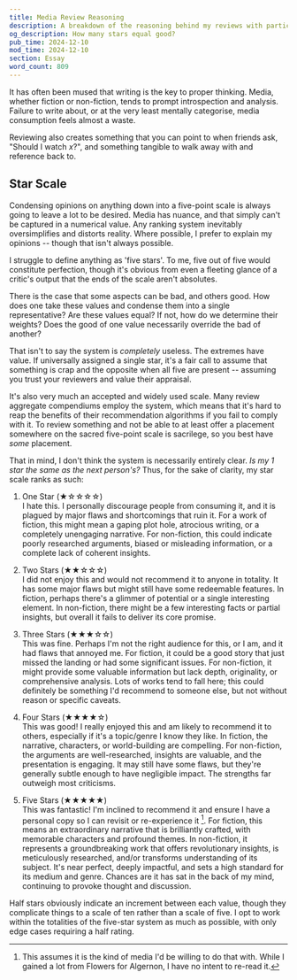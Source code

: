 ```yaml
---
title: Media Review Reasoning
description: A breakdown of the reasoning behind my reviews with particular emphasis on the five-point rating system and why I dislike it yet go along anyway.
og_description: How many stars equal good?
pub_time: 2024-12-10
mod_time: 2024-12-10
section: Essay
word_count: 809
---
```


It has often been mused that writing is the key to proper thinking. Media, whether fiction or non-fiction, tends to prompt introspection and analysis. Failure to write about, or at the very least mentally categorise, media consumption feels almost a waste.

Reviewing also creates something that you can point to when friends ask, "Should I watch _x_?", and something tangible to walk away with and reference back to.

## Star Scale

Condensing opinions on anything down into a five-point scale is always going to leave a lot to be desired. Media has nuance, and that simply can't be captured in a numerical value. Any ranking system inevitably oversimplifies and distorts reality. Where possible, I prefer to explain my opinions -- though that isn't always possible.

I struggle to define anything as 'five stars'. To me, five out of five would constitute perfection, though it's obvious from even a fleeting glance of a critic's output that the ends of the scale aren't absolutes.

There is the case that some aspects can be bad, and others good. How does one take these values and condense them into a single representative? Are these values equal? If not, how do we determine their weights? Does the good of one value necessarily override the bad of another?

That isn't to say the system is _completely_ useless. The extremes have value. If universally assigned a single star, it's a fair call to assume that something is crap and the opposite when all five are present -- assuming you trust your reviewers and value their appraisal.

It's also very much an accepted and widely used scale. Many review aggregate compendiums employ the system, which means that it's hard to reap the benefits of their recommendation algorithms if you fail to comply with it. To review something and not be able to at least offer a placement somewhere on the sacred five-point scale is sacrilege, so you best have _some_ placement.

That in mind, I don't think the system is necessarily entirely clear. _Is my 1 star the same as the next person's?_ Thus, for the sake of clarity, my star scale ranks as such:

1. One Star (★☆☆☆☆) \
   I hate this. I personally discourage people from consuming it, and it is plagued by major flaws and shortcomings that ruin it. For a work of fiction, this might mean a gaping plot hole, atrocious writing, or a completely unengaging narrative. For non-fiction, this could indicate poorly researched arguments, biased or misleading information, or a complete lack of coherent insights.

2. Two Stars (★★☆☆☆) \
   I did not enjoy this and would not recommend it to anyone in totality. It has some major flaws but might still have some redeemable features. In fiction, perhaps there's a glimmer of potential or a single interesting element. In non-fiction, there might be a few interesting facts or partial insights, but overall it fails to deliver its core promise.

3. Three Stars (★★★☆☆) \
   This was fine. Perhaps I'm not the right audience for this, or I am, and it had flaws that annoyed me. For fiction, it could be a good story that just missed the landing or had some significant issues. For non-fiction, it might provide some valuable information but lack depth, originality, or comprehensive analysis. Lots of works tend to fall here; this could definitely be something I'd recommend to someone else, but not without reason or specific caveats.

4. Four Stars (★★★★☆) \
   This was good! I really enjoyed this and am likely to recommend it to others, especially if it's a topic/genre I know they like. In fiction, the narrative, characters, or world-building are compelling. For non-fiction, the arguments are well-researched, insights are valuable, and the presentation is engaging. It may still have some flaws, but they're generally subtle enough to have negligible impact. The strengths far outweigh most criticisms.

5. Five Stars (★★★★★) \
   This was fantastic! I'm inclined to recommend it and ensure I have a personal copy so I can revisit or re-experience it [^1]. For fiction, this means an extraordinary narrative that is brilliantly crafted, with memorable characters and profound themes. In non-fiction, it represents a groundbreaking work that offers revolutionary insights, is meticulously researched, and/or transforms understanding of its subject. It's near perfect, deeply impactful, and sets a high standard for its medium and genre. Chances are it has sat in the back of my mind, continuing to provoke thought and discussion.

Half stars obviously indicate an increment between each value, though they complicate things to a scale of ten rather than a scale of five. I opt to work within the totalities of the five-star system as much as possible, with only edge cases requiring a half rating.

[^1]: This assumes it is the kind of media I'd be willing to do that with. While I gained a lot from Flowers for Algernon, I have no intent to re-read it.
